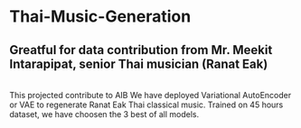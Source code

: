 # Thai-Music-Generation

## Greatful for data contribution from Mr. Meekit Intarapipat, senior Thai musician (Ranat Eak)
</br> This projected contribute to AIB 
We have deployed Variational AutoEncoder or VAE to regenerate Ranat Eak Thai classical music. Trained on 45 hours dataset, we have choosen the 3 best of all models. 


